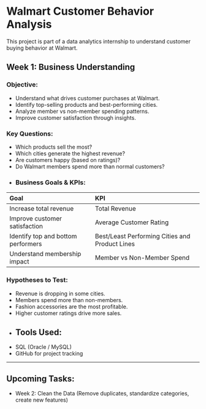 # Walmart Customer Behavior Analysis
This project is part of a data analytics internship to understand customer buying behavior at Walmart.

## Week 1: Business Understanding
### Objective:
- Understand what drives customer purchases at Walmart.
- Identify top-selling products and best-performing cities.
- Analyze member vs non-member spending patterns.
- Improve customer satisfaction through insights.
### Key Questions:
- Which products sell the most?
- Which cities generate the highest revenue?
- Are customers happy (based on ratings)?
- Do Walmart members spend more than normal customers?
- ### Business Goals & KPIs:
| Goal | KPI |
|:---|:---|
| Increase total revenue | Total Revenue |
| Improve customer satisfaction | Average Customer Rating |
| Identify top and bottom performers | Best/Least Performing Cities and Product Lines |
| Understand membership impact | Member vs Non-Member Spend |
### Hypotheses to Test:
- Revenue is dropping in some cities.
- Members spend more than non-members.
- Fashion accessories are the most profitable.
- Higher customer ratings drive more sales.
- ## Tools Used:
- SQL (Oracle / MySQL)
- GitHub for project tracking
---
## Upcoming Tasks:
- Week 2: Clean the Data (Remove duplicates, standardize categories, create new features)
